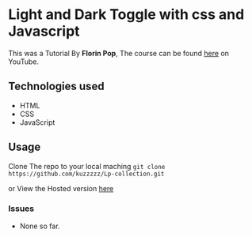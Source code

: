 # Light and Dark Toggle with css and Javascript
This was a Tutorial By **Florin Pop**, The course can be found [here](https://www.youtube.com/watch?v=xodD0nw2veQ&list=WL&index=105) on YouTube.

## Technologies used
- HTML
- CSS
- JavaScript


## Usage
Clone The repo to your local maching 
`git clone https://github.com/kuzzzzz/Lp-collection.git`

or View the Hosted version [here](https://kuzzzzz.github.io/Lp-collection/util/toggle-dark-mode/index.html)

### Issues
- None so far.